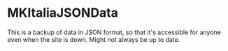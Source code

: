 # MKItaliaJSONData
This is a backup of data in JSON format, so that it's accessible for anyone even when the site is down. Might not always be up to date.
